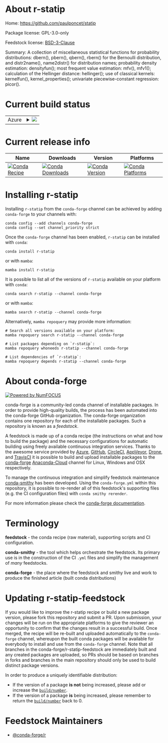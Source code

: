 About r-statip
==============

Home: https://github.com/paulponcet/statip

Package license: GPL-3.0-only

Feedstock license: [BSD-3-Clause](https://github.com/conda-forge/r-statip-feedstock/blob/main/LICENSE.txt)

Summary: A collection of miscellaneous statistical functions for  probability distributions: dbern(), pbern(), qbern(), rbern() for  the Bernoulli distribution, and distr2name(), name2distr() for  distribution names;  probability density estimation: densityfun();  most frequent value estimation: mfv(), mfv1();  calculation of the Hellinger distance: hellinger();  use of classical kernels: kernelfun(), kernel_properties();  univariate piecewise-constant regression: picor(). 

Current build status
====================


<table>
    
  <tr>
    <td>Azure</td>
    <td>
      <details>
        <summary>
          <a href="https://dev.azure.com/conda-forge/feedstock-builds/_build/latest?definitionId=7920&branchName=main">
            <img src="https://dev.azure.com/conda-forge/feedstock-builds/_apis/build/status/r-statip-feedstock?branchName=main">
          </a>
        </summary>
        <table>
          <thead><tr><th>Variant</th><th>Status</th></tr></thead>
          <tbody><tr>
              <td>linux_64_r_base4.1</td>
              <td>
                <a href="https://dev.azure.com/conda-forge/feedstock-builds/_build/latest?definitionId=7920&branchName=main">
                  <img src="https://dev.azure.com/conda-forge/feedstock-builds/_apis/build/status/r-statip-feedstock?branchName=main&jobName=linux&configuration=linux_64_r_base4.1" alt="variant">
                </a>
              </td>
            </tr><tr>
              <td>linux_64_r_base4.2</td>
              <td>
                <a href="https://dev.azure.com/conda-forge/feedstock-builds/_build/latest?definitionId=7920&branchName=main">
                  <img src="https://dev.azure.com/conda-forge/feedstock-builds/_apis/build/status/r-statip-feedstock?branchName=main&jobName=linux&configuration=linux_64_r_base4.2" alt="variant">
                </a>
              </td>
            </tr><tr>
              <td>osx_64_r_base4.1</td>
              <td>
                <a href="https://dev.azure.com/conda-forge/feedstock-builds/_build/latest?definitionId=7920&branchName=main">
                  <img src="https://dev.azure.com/conda-forge/feedstock-builds/_apis/build/status/r-statip-feedstock?branchName=main&jobName=osx&configuration=osx_64_r_base4.1" alt="variant">
                </a>
              </td>
            </tr><tr>
              <td>osx_64_r_base4.2</td>
              <td>
                <a href="https://dev.azure.com/conda-forge/feedstock-builds/_build/latest?definitionId=7920&branchName=main">
                  <img src="https://dev.azure.com/conda-forge/feedstock-builds/_apis/build/status/r-statip-feedstock?branchName=main&jobName=osx&configuration=osx_64_r_base4.2" alt="variant">
                </a>
              </td>
            </tr><tr>
              <td>win_64</td>
              <td>
                <a href="https://dev.azure.com/conda-forge/feedstock-builds/_build/latest?definitionId=7920&branchName=main">
                  <img src="https://dev.azure.com/conda-forge/feedstock-builds/_apis/build/status/r-statip-feedstock?branchName=main&jobName=win&configuration=win_64_" alt="variant">
                </a>
              </td>
            </tr>
          </tbody>
        </table>
      </details>
    </td>
  </tr>
</table>

Current release info
====================

| Name | Downloads | Version | Platforms |
| --- | --- | --- | --- |
| [![Conda Recipe](https://img.shields.io/badge/recipe-r--statip-green.svg)](https://anaconda.org/conda-forge/r-statip) | [![Conda Downloads](https://img.shields.io/conda/dn/conda-forge/r-statip.svg)](https://anaconda.org/conda-forge/r-statip) | [![Conda Version](https://img.shields.io/conda/vn/conda-forge/r-statip.svg)](https://anaconda.org/conda-forge/r-statip) | [![Conda Platforms](https://img.shields.io/conda/pn/conda-forge/r-statip.svg)](https://anaconda.org/conda-forge/r-statip) |

Installing r-statip
===================

Installing `r-statip` from the `conda-forge` channel can be achieved by adding `conda-forge` to your channels with:

```
conda config --add channels conda-forge
conda config --set channel_priority strict
```

Once the `conda-forge` channel has been enabled, `r-statip` can be installed with `conda`:

```
conda install r-statip
```

or with `mamba`:

```
mamba install r-statip
```

It is possible to list all of the versions of `r-statip` available on your platform with `conda`:

```
conda search r-statip --channel conda-forge
```

or with `mamba`:

```
mamba search r-statip --channel conda-forge
```

Alternatively, `mamba repoquery` may provide more information:

```
# Search all versions available on your platform:
mamba repoquery search r-statip --channel conda-forge

# List packages depending on `r-statip`:
mamba repoquery whoneeds r-statip --channel conda-forge

# List dependencies of `r-statip`:
mamba repoquery depends r-statip --channel conda-forge
```


About conda-forge
=================

[![Powered by
NumFOCUS](https://img.shields.io/badge/powered%20by-NumFOCUS-orange.svg?style=flat&colorA=E1523D&colorB=007D8A)](https://numfocus.org)

conda-forge is a community-led conda channel of installable packages.
In order to provide high-quality builds, the process has been automated into the
conda-forge GitHub organization. The conda-forge organization contains one repository
for each of the installable packages. Such a repository is known as a *feedstock*.

A feedstock is made up of a conda recipe (the instructions on what and how to build
the package) and the necessary configurations for automatic building using freely
available continuous integration services. Thanks to the awesome service provided by
[Azure](https://azure.microsoft.com/en-us/services/devops/), [GitHub](https://github.com/),
[CircleCI](https://circleci.com/), [AppVeyor](https://www.appveyor.com/),
[Drone](https://cloud.drone.io/welcome), and [TravisCI](https://travis-ci.com/)
it is possible to build and upload installable packages to the
[conda-forge](https://anaconda.org/conda-forge) [Anaconda-Cloud](https://anaconda.org/)
channel for Linux, Windows and OSX respectively.

To manage the continuous integration and simplify feedstock maintenance
[conda-smithy](https://github.com/conda-forge/conda-smithy) has been developed.
Using the ``conda-forge.yml`` within this repository, it is possible to re-render all of
this feedstock's supporting files (e.g. the CI configuration files) with ``conda smithy rerender``.

For more information please check the [conda-forge documentation](https://conda-forge.org/docs/).

Terminology
===========

**feedstock** - the conda recipe (raw material), supporting scripts and CI configuration.

**conda-smithy** - the tool which helps orchestrate the feedstock.
                   Its primary use is in the construction of the CI ``.yml`` files
                   and simplify the management of *many* feedstocks.

**conda-forge** - the place where the feedstock and smithy live and work to
                  produce the finished article (built conda distributions)


Updating r-statip-feedstock
===========================

If you would like to improve the r-statip recipe or build a new
package version, please fork this repository and submit a PR. Upon submission,
your changes will be run on the appropriate platforms to give the reviewer an
opportunity to confirm that the changes result in a successful build. Once
merged, the recipe will be re-built and uploaded automatically to the
`conda-forge` channel, whereupon the built conda packages will be available for
everybody to install and use from the `conda-forge` channel.
Note that all branches in the conda-forge/r-statip-feedstock are
immediately built and any created packages are uploaded, so PRs should be based
on branches in forks and branches in the main repository should only be used to
build distinct package versions.

In order to produce a uniquely identifiable distribution:
 * If the version of a package **is not** being increased, please add or increase
   the [``build/number``](https://docs.conda.io/projects/conda-build/en/latest/resources/define-metadata.html#build-number-and-string).
 * If the version of a package **is** being increased, please remember to return
   the [``build/number``](https://docs.conda.io/projects/conda-build/en/latest/resources/define-metadata.html#build-number-and-string)
   back to 0.

Feedstock Maintainers
=====================

* [@conda-forge/r](https://github.com/conda-forge/r/)

